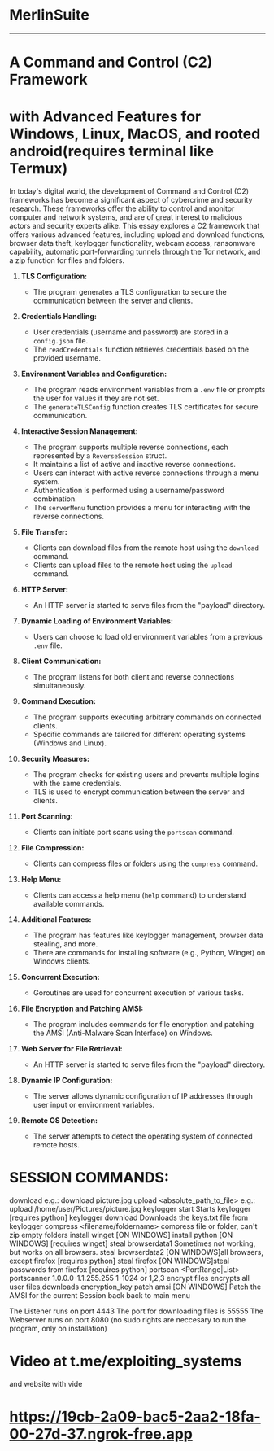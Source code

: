 # MerlinSuite
-------------------------------------------------------------------------------------------------------------
# A Command and Control (C2) Framework
# with Advanced Features for Windows, Linux, MacOS, and rooted android(requires terminal like Termux)

In today's digital world, the development of Command and Control (C2) frameworks has become a significant
aspect of cybercrime and security research. These frameworks offer the ability to control and monitor computer
and network systems, and are of great interest to malicious actors and security experts alike. This essay
explores a C2 framework that offers various advanced features, including upload and download functions,
browser data theft, keylogger functionality, webcam access, ransomware capability, automatic port-forwarding
tunnels through the Tor network, and a zip function for files and folders.

1. **TLS Configuration:**
   - The program generates a TLS configuration to secure the communication between the server and clients.

2. **Credentials Handling:**
   - User credentials (username and password) are stored in a `config.json` file.
   - The `readCredentials` function retrieves credentials based on the provided username.

3. **Environment Variables and Configuration:**
   - The program reads environment variables from a `.env` file or prompts the user for values if they are not set.
   - The `generateTLSConfig` function creates TLS certificates for secure communication.

4. **Interactive Session Management:**
   - The program supports multiple reverse connections, each represented by a `ReverseSession` struct.
   - It maintains a list of active and inactive reverse connections.
   - Users can interact with active reverse connections through a menu system.
   - Authentication is performed using a username/password combination.
   - The `serverMenu` function provides a menu for interacting with the reverse connections.

5. **File Transfer:**
   - Clients can download files from the remote host using the `download` command.
   - Clients can upload files to the remote host using the `upload` command.

6. **HTTP Server:**
   - An HTTP server is started to serve files from the "payload" directory.

7. **Dynamic Loading of Environment Variables:**
   - Users can choose to load old environment variables from a previous `.env` file.

8. **Client Communication:**
   - The program listens for both client and reverse connections simultaneously.

9. **Command Execution:**
   - The program supports executing arbitrary commands on connected clients.
   - Specific commands are tailored for different operating systems (Windows and Linux).

10. **Security Measures:**
    - The program checks for existing users and prevents multiple logins with the same credentials.
    - TLS is used to encrypt communication between the server and clients.

11. **Port Scanning:**
    - Clients can initiate port scans using the `portscan` command.

12. **File Compression:**
    - Clients can compress files or folders using the `compress` command.

13. **Help Menu:**
    - Clients can access a help menu (`help` command) to understand available commands.

14. **Additional Features:**
    - The program has features like keylogger management, browser data stealing, and more.
    - There are commands for installing software (e.g., Python, Winget) on Windows clients.

15. **Concurrent Execution:**
    - Goroutines are used for concurrent execution of various tasks.

16. **File Encryption and Patching AMSI:**
    - The program includes commands for file encryption and patching the AMSI (Anti-Malware Scan Interface) on Windows.

17. **Web Server for File Retrieval:**
    - An HTTP server is started to serve files from the "payload" directory.

18. **Dynamic IP Configuration:**
    - The server allows dynamic configuration of IP addresses through user input or environment variables.

19. **Remote OS Detection:**
    - The server attempts to detect the operating system of connected remote hosts.


# SESSION COMMANDS:

download <filename>                  e.g.: download picture.jpg
upload <absolute_path_to_file>       e.g.: upload /home/user/Pictures/picture.jpg
keylogger start                      Starts keylogger [requires python]
keylogger download                   Downloads the keys.txt file from keylogger
compress <filename/foldername>       compress file or folder, can't zip empty folders
install winget                       [ON WINDOWS]
install python                       [ON WINDOWS] [requires winget]
steal browserdata1                   Sometimes not working, but works on all browsers.
steal browserdata2                   [ON WINDOWS]all browsers, except firefox [requires python]
steal firefox                        [ON WINDOWS]steal passwords from firefox [requires python]
portscan <IPRange> <PortRange|List>  portscanner 1.0.0.0-1.1.255.255 1-1024 or 1,2,3
encrypt files                        encrypts all user files,downloads encryption_key
patch amsi                           [ON WINDOWS] Patch the AMSI for the current Session
back                                 back to main menu


The Listener runs on port 4443
The port for downloading files is 55555
The Webserver runs on port 8080
(no sudo rights are neccesary to run the program, only on installation)

# Video at t.me/exploiting_systems
and website with vide
# https://19cb-2a09-bac5-2aa2-18fa-00-27d-37.ngrok-free.app
